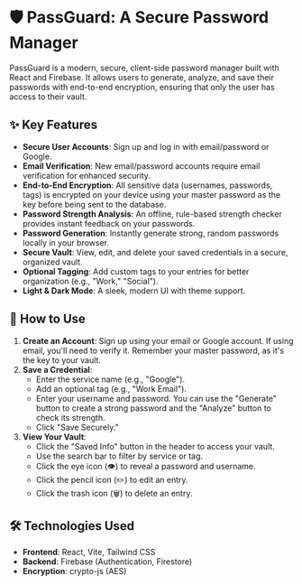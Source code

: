 # 🛡️ PassGuard: A Secure Password Manager

PassGuard is a modern, secure, client-side password manager built with React and Firebase. It allows users to generate, analyze, and save their passwords with end-to-end encryption, ensuring that only the user has access to their vault.

## ✨ Key Features

- **Secure User Accounts**: Sign up and log in with email/password or Google.
- **Email Verification**: New email/password accounts require email verification for enhanced security.
- **End-to-End Encryption**: All sensitive data (usernames, passwords, tags) is encrypted on your device using your master password as the key before being sent to the database.
- **Password Strength Analysis**: An offline, rule-based strength checker provides instant feedback on your passwords.
- **Password Generation**: Instantly generate strong, random passwords locally in your browser.
- **Secure Vault**: View, edit, and delete your saved credentials in a secure, organized vault.
- **Optional Tagging**: Add custom tags to your entries for better organization (e.g., "Work," "Social").
- **Light & Dark Mode**: A sleek, modern UI with theme support.

## 🚀 How to Use

1.  **Create an Account**: Sign up using your email or Google account. If using email, you'll need to verify it. Remember your master password, as it's the key to your vault.
2.  **Save a Credential**:
    -   Enter the service name (e.g., "Google").
    -   Add an optional tag (e.g., "Work Email").
    -   Enter your username and password. You can use the "Generate" button to create a strong password and the "Analyze" button to check its strength.
    -   Click "Save Securely."
3.  **View Your Vault**:
    -   Click the "Saved Info" button in the header to access your vault.
    -   Use the search bar to filter by service or tag.
    -   Click the eye icon (👁️) to reveal a password and username.
    -   Click the pencil icon (✏️) to edit an entry.
    -   Click the trash icon (🗑️) to delete an entry.

## 🛠️ Technologies Used

- **Frontend**: React, Vite, Tailwind CSS
- **Backend**: Firebase (Authentication, Firestore)
- **Encryption**: crypto-js (AES)